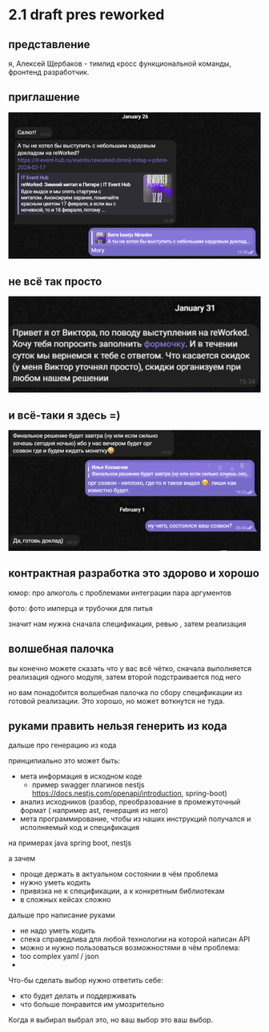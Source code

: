 # 2.1 draft pres reworked

## представление
я, Алексей Щербаков - тимлид кросс функциональной команды, фронтенд разработчик.

<!-- 

Организаторы решили порофлить над тем, что я тёска с комиком Алексеем Щербаковым.
От туда вся тень на плятень.
Однако кто из вас реально ожидал увидеть комика с докладом про контракты и прочее мракобесие?

> согласен, но что-бы хоть как-то оправдать заход начну с рассказа о том, как я сюда попал
 -->

## приглашение

![приглашение](image.png)

<!-- 

На одном из beerjs, самом лучшем drinkup сообществе SPB
Рекламная вставка: BeerJs spb, самые душевные дринкапы СПБ
Меня спрашивали про Rework, мой ответ был что нет денег и времени
И вот, спустя некоторое время Витя, публично аффелированный с Rework пишет и приглашает на Reworked
с бесплатной проходкой.
И тут я преисплолнился, думаю, ага, вот первое приглашенеи в качестве докладчика.
Не просто прошу, присмыкаюсь и доказываю значимость своей темы, а люди сами предлагают

 -->

## не всё так просто

![вилка](image-1.png)

<!-- 

Тут внезапно оказалось что райдер со скидками, прочим преждевременнен
Да, я не так хорош как мне казалось.
 -->

## и всё-таки я здесь =)

![решение](image-2.png)

<!-- 

Уж не знаю что на вибросозвонах оргов происходит, но надеюсь решающим оказалась харизма и опыт.
А совсем не тёскость =)
На этой ноте перейду к основной теме доклада.

 -->

## контрактная разработка это здорово и хорошо

юмор: про алкоголь с проблемами интеграции
пара аргументов

фото: фото имперца и трубочки для питья

значит нам нужна сначала спецификация, ревью , затем реализация

## волшебная палочка
вы конечно можете сказать что у вас всё чётко, сначала выполняется реализация одного модуля, затем второй подстраивается под него

но вам понадобится волшебная палочка по сбору спецификации из готовой реализации. Это хорошо, но может воткнутся не туда.

## руками править нельзя генерить из кода

дальше про генерацию из кода

принципиально это может быть:
- мета информация в исходном коде
  - пример swagger плагинов nestjs https://docs.nestjs.com/openapi/introduction, spring-boot)
- анализ исходников (разбор, преобразование в промежуточный формат ( например ast, генерация из него)
- мета программирование, чтобы из наших инструкций получался и исполняемый код и спецификация

на примерах java spring boot, nestjs

а зачем
- проще держать в актуальном состоянии
в чём проблема
- нужно уметь кодить
- привязка не к спецификации, а к конкретным библиотекам
- в сложных кейсах сложно

дальше про написание руками
- не надо уметь кодить
- спека справедлива для любой технологии на которой написан API
- можно и нужно пользоваться возможностями
в чём проблема:
- too complex yaml / json
- 

Что-бы сделать выбор нужно ответить себе:
- кто будет делать и поддерживать
- что больше понравится им умозрительно

Когда я выбирал выбрал это, но ваш выбор это ваш выбор.
